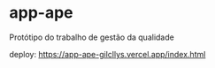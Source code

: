 # app-ape
Protótipo do trabalho de gestão da qualidade 

deploy: https://app-ape-gilcllys.vercel.app/index.html
